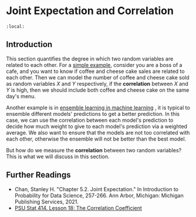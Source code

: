 # Joint Expectation and Correlation

```{contents}
:local:
```

## Introduction

This section quantifies the degree in which two random variables are related to
each other. For a
[simple example](https://online.stat.psu.edu/stat414/lesson/18), consider you
are a boss of a cafe, and you want to know if coffee and cheese cake sales are
related to each other. Then we can model the number of coffee and cheese cake
sold as random variables $X$ and $Y$ respectively, if the **correlation**
between $X$ and $Y$ is high, then we should include both coffee and cheese cake
on the same day's menu.

Another example is in
[ensemble learning in machine learning](https://stats.stackexchange.com/questions/281856/why-do-ensemble-models-work-better-when-we-ensemble-models-of-low-correlation)
, it is typical to ensemble different models' predictions to get a better
prediction. In this case, we can use the correlation between each model's
prediction to decide how much weight to give to each model's prediction via a
weighted average. We also want to ensure that the models are not too correlated
with each other, otherwise the ensemble will not be better than the best model.

But how do we measure the **correlation** between two random variables? This is
what we will discuss in this section.

## Further Readings

-   Chan, Stanley H. "Chapter 5.2. Joint Expectation." In Introduction to
    Probability for Data Science, 257-266. Ann Arbor, Michigan: Michigan
    Publishing Services, 2021.
-   [PSU Stat 414. Lesson 18: The Correlation Coefficient](https://online.stat.psu.edu/stat414/lesson/18)
